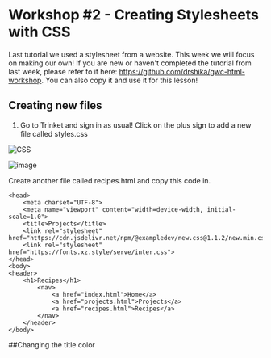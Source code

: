 # Workshop #2 - Creating Stylesheets with CSS
Last tutorial we used a stylesheet from a website. This week we will focus on making our own! If you are new or haven't completed the tutorial from last week, please refer to it here: https://github.com/drshika/gwc-html-workshop. You can also copy it and use it for this lesson!
## Creating new files
1. Go to Trinket and sign in as usual! Click on the plus sign to add a new file called styles.css

![CSS](https://github.com/user-attachments/assets/f46cbc20-e28e-4032-9780-97270c8861c0)

![image](https://github.com/user-attachments/assets/27ae8a49-9a4c-482a-9230-be95d76fcfa4)

Create another file called recipes.html and copy this code in.
```
<head>
    <meta charset="UTF-8">
    <meta name="viewport" content="width=device-width, initial-scale=1.0">
    <title>Projects</title>
    <link rel="stylesheet" href="https://cdn.jsdelivr.net/npm/@exampledev/new.css@1.1.2/new.min.css">
    <link rel="stylesheet" href="https://fonts.xz.style/serve/inter.css">
</head>
<body>
<header>
    <h1>Recipes</h1>
        <nav>
            <a href="index.html">Home</a>
            <a href="projects.html">Projects</a>
            <a href="recipes.html">Recipes</a>
        </nav>
    </header>
</body>
```

##Changing the title color
